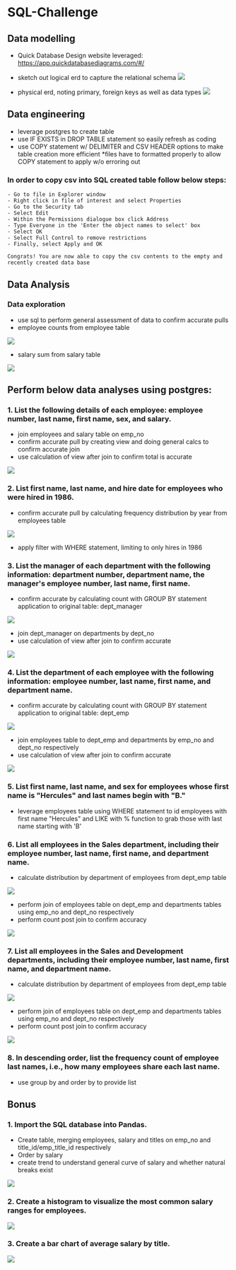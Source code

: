 # SQL-Challenge

## Data modelling
- Quick Database Design website leveraged: https://app.quickdatabasediagrams.com/#/
- sketch out logical erd to capture the relational schema
![](/ERD/Pewlett%20Hackard%20ERD%20-%20Logical.png)


- physical erd, noting primary, foreign keys as well as data types
![](/ERD/Pewlett%20Hackard%20ERD%20-%20Physical.png)

## Data engineering
- leverage postgres to create table
- use IF EXISTS in DROP TABLE statement so easily refresh as coding
- use COPY statement w/ DELIMITER and CSV HEADER options to make table creation more efficient
*files have to formatted properly to allow COPY statement to apply w/o erroring out

### In order to copy csv into SQL created table follow below steps:
    - Go to file in Explorer window
    - Right click in file of interest and select Properties
    - Go to the Security tab
    - Select Edit
    - Within the Permissions dialogue box click Address
    - Type Everyone in the 'Enter the object names to select' box
    - Select OK
    - Select Full Control to remove restrictions
    - Finally, select Apply and OK

    Congrats! You are now able to copy the csv contents to the empty and recently created data base

## Data Analysis
### Data exploration
- use sql to perform general assessment of data to confirm accurate pulls
- employee counts from employee table

![](/Images/CountEmployeesTable.png)

- salary sum from salary table

![](/Images/SalaryTotalSalaryTableTest.png)


## Perform below data analyses using postgres:
### 1. List the following details of each employee: employee number, last name, first name, sex, and salary.
- join employees and salary table on emp_no
- confirm accurate pull by creating view and doing general calcs to confirm accurate join
- use calculation of view after join to confirm total is accurate

![](/Images/SalaryTotalSalaryView.png)

### 2. List first name, last name, and hire date for employees who were hired in 1986.
- confirm accurate pull by calculating frequency distribution by year from employees table

![](/Images/CountYearEmployeesTable.png)

- apply filter with WHERE statement, limiting to only hires in 1986



### 3. List the manager of each department with the following information: department number, department name, the manager's employee number, last name, first name.
- confirm accurate by calculating count with GROUP BY statement application to original table: dept_manager

![](/Images/DeptMngrFrequencybyDeptMngrTable.png)

- join dept_manager on departments by dept_no
- use calculation of view after join to confirm accurate

![](/Images/DeptMngrFrequencybyDeptMngrView.png)

### 4. List the department of each employee with the following information: employee number, last name, first name, and department name.
- confirm accurate by calculating count with GROUP BY statement application to original table: dept_emp

![](/Images/DeptEmpFrequencybyDeptEmpTable.png)

- join employees table to dept_emp and departments by emp_no and dept_no respectively
- use calculation of view after join to confirm accurate

![](/Images/DeptEmpFrequencybyDeptEmpPostJoin.png)


### 5. List first name, last name, and sex for employees whose first name is "Hercules" and last names begin with "B."
- leverage employees table using WHERE statement to id employees with first name "Hercules" and LIKE with % function to grab those with last name starting with 'B'

### 6. List all employees in the Sales department, including their employee number, last name, first name, and department name.
- calculate distribution by department of employees from dept_emp table

![](/Images/CountDeptNumberDeptEmpTable.png)

- perform join of employees table on dept_emp and departments tables using emp_no and dept_no respectively
- perform count post join to confirm accuracy

![](/Images/SalesDeptEmpCountPostJoin.png)

### 7. List all employees in the Sales and Development departments, including their employee number, last name, first name, and department name.
- calculate distribution by department of employees from dept_emp table

![](/Images/CountDeptNumberDeptEmpTable.png)

- perform join of employees table on dept_emp and departments tables using emp_no and dept_no respectively
- perform count post join to confirm accuracy

![](/Images/SalesDevelopmentDeptEmpCountPostJoin.png)

### 8. In descending order, list the frequency count of employee last names, i.e., how many employees share each last name.
- use group by and order by to provide list

## Bonus
### 1. Import the SQL database into Pandas.
- Create table, merging employees, salary and titles on emp_no and title_id/emp_title_id respectively
- Order by salary
- create trend to understand general curve of salary and whether natural breaks exist

![](/Images/SalaryTrend.png)

### 2. Create a histogram to visualize the most common salary ranges for employees.
![](/Images/SalaryDistributionbyCategory.png)
     
### 3. Create a bar chart of average salary by title.

![](/Images/SalaryDistributionbyTitle.png)
    
    

